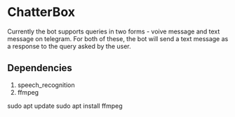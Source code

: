 # ChatterBox

Currently the bot supports queries in two forms - voive message and text message on telegram. For both of these, the bot will send a text message as a response to the query asked by the user.

## Dependencies

1. speech_recognition
2. ffmpeg

sudo apt update
sudo apt install ffmpeg
